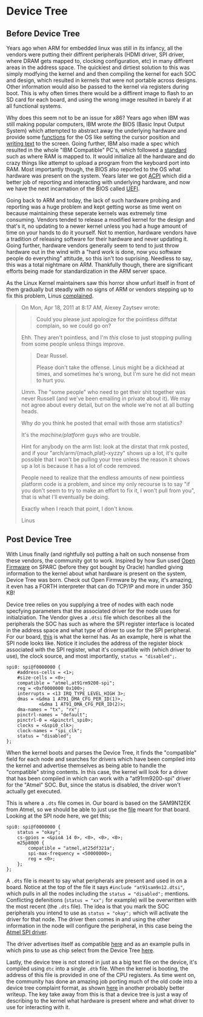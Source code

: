 # Device Tree

## Before Device Tree

Years ago when ARM for embedded linux was still in its infancy, all the vendors were putting their diffirent peripherals (HDMI driver, SPI driver, where DRAM gets mapped to, clocking configuration, etc) in many diffirent areas in the address space. The quickiest and dirtiest solution to this was simply modfying the kernel and and then compiling the kernel for each SOC and design, which resulted in kernels that were not portable across designs. Other information would also be passed to the kernel via registers during boot. This is why often times there would be a diffirent image to flash to an SD card for each board, and using the wrong image resulted in barely if at all functional systems.

Why does this seem not to be an issue for x86? Years ago when IBM was still making popular computers, IBM wrote *the* BIOS (Basic Input Output System) which attempted to abstract away the underlying hardware and provide some [functions](https://wiki.osdev.org/BIOS) for the OS like setting the cursor position and [writing text](https://protas.pypt.lt/informatika/assembler/writing_to_the_screen) to the screen. Going further, IBM also made a spec which resulted in the whole "IBM Compatible" PC's, which followed a [standard](http://www.tuner.tw/OMEGA%20CD/zsection/MEM__MAP.PDF) such as where RAM is mapped to. It would initialize all the hardware and do crazy things like attempt to upload a program from the keyboard port into RAM. Most importantly though, the BIOS also reported to the OS what hardware was present on the system. Years later we got [ACPI](https://wiki.osdev.org/ACPI) which did a better job of reporting and interacting with underlying hardware, and now we have the next incarnation of the BIOS called [UEFI](https://wiki.osdev.org/UEFI).

Going back to ARM and today, the lack of such hardware probing and reporting was a huge problem and kept getting worse as time went on because maintaining these seperate kernels was extremely time consuming. Vendors tended to release a modified kernel for the design and that's it, no updating to a newer kernel unless you had a huge amount of time on your hands to do it yourself. Not to mention, hardware vendors have a tradition of releasing software for their hardware and never updating it. Going further, hardware vendors generally seem to tend to just throw hardware out in the wind with a "hard work is done, now you software people do everything" attitude, so this isn't too suprising. Needless to say, this was a total nightmare on ARM. Thankfully though, there are significant efforts being made for standardization in the ARM server space.

As the Linux Kernel maintainers saw this horror show unfurl itself in front of them gradually but steadly with no signs of ARM or vendors stepping up to fix this problem, Linus [complained](http://thread.gmane.org/gmane.linux.ports.arm.kernel/113895).

> On Mon, Apr 18, 2011 at 8:17 AM, Alexey Zaytsev
>  wrote:
> >
> > Could you please just apologize for the pointless diffstat complain,
> > so we could go on?
> 
> Ehh. They aren't pointless, and I'm _this_ close to just stopping
> pulling from some people unless things improve.
> 
> > Dear Russel.
> >
> > Please don't take the offense. Linus might be a dickhead at times, and
> > sometimes he's wrong, but I'm sure he did not mean to hurt you.
> 
> Umm. The "some people" who need to get their shit together was never
> Russell (and we've been emailing in private about it). We may not
> agree about every detail, but on the whole we're not at all butting
> heads.
> 
> Why do you think he posted that email with those arm statistics?
> 
> It's the _machine/platform_ guys who are trouble.
> 
> Hint for anybody on the arm list: look at the dirstat that rmk posted,
> and if your "arch/arm/{mach,plat}-xyzzy" shows up a lot, it's quite
> possible that I won't be pulling your tree unless the reason it shows
> up a lot is because it has a lot of code removed.
> 
> People need to realize that the endless amounts of new pointless
> platform code is a problem, and since my only recourse is to say "if
> you don't seem to try to make an effort to fix it, I won't pull from
> you", that is what I'll eventually be doing.
> 
> Exactly when I reach that point, I don't know.
> 
> Linus

## Post Device Tree

With Linus finally (and rightfully so) putting a halt on such nonsense from these vendors, the community got to work. Inspired by how Sun used [Open Firmware](https://lwn.net/Articles/209301/) on SPARC (before they got bought by Oracle) handled giving information to the kernel about what hardware is present on the system, Device Tree was born. Check out Open Firmware by the way, it's amazing, it even has a FORTH interpreter that can do TCP/IP and more in under 350 KB!

Device tree relies on you supplying a tree of nodes with each node specfying parameters that the associated driver for the node uses for initialziation. The Vendor gives a ```.dtsi``` file which describes all the peripherals the SOC has such as where the SPI register interface is located in the address space and what type of driver to use for the SPI peripheral. For our board, [this](https://github.com/torvalds/linux/blob/master/arch/arm/boot/dts/at91sam9n12.dtsi) is what the kernel has. As an example, here is what the SPI node looks like. Notice it includes the address of the register block associated with the SPI register, what it's compatible with (which driver to use), the clock source, and most importantly, ```status = "disabled";```.

```none
spi0: spi@f0000000 {
    #address-cells = <1>;
    #size-cells = <0>;
    compatible = "atmel,at91rm9200-spi";
    reg = <0xf0000000 0x100>;
    interrupts = <13 IRQ_TYPE_LEVEL_HIGH 3>;
    dmas = <&dma 1 AT91_DMA_CFG_PER_ID(1)>,
            <&dma 1 AT91_DMA_CFG_PER_ID(2)>;
    dma-names = "tx", "rx";
    pinctrl-names = "default";
    pinctrl-0 = <&pinctrl_spi0>;
    clocks = <&spi0_clk>;
    clock-names = "spi_clk";
    status = "disabled";
};
```

When the kernel boots and parses the Device Tree, it finds the "compatible" field for each node and searches for drivers which have been compiled into the kernel and advertise themselves as being able to handle the "compatible" string contents. In this case, the kernel will look for a driver that has been compiled in which can work with a "at91rm9200-spi" driver for the "Atmel" SOC. But, since the status is disabled, the driver won't actually get executed.

This is where a ```.dts``` file comes in. Our board is based on the SAM9N12EK from Atmel, so we should be able to just use the [file](https://github.com/torvalds/linux/blob/master/arch/arm/boot/dts/at91sam9n12ek.dts) meant for that board. Looking at the SPI node here, we get this;

```none
spi0: spi@f0000000 {
    status = "okay";
    cs-gpios = <&pioA 14 0>, <0>, <0>, <0>;
    m25p80@0 {
        compatible = "atmel,at25df321a";
        spi-max-frequency = <50000000>;
        reg = <0>;
    };
};
```

A ```.dts``` file is meant to say what peripherals are present and used in on a board. Notice at the top of the file it says ```#include "at91sam9n12.dtsi"```, which pulls in all the nodes including the ```status = "disabled";``` mentions. Conflicting defenitions (```status = "xx";``` for example) will be overwritten with the most recent (the ```.dts``` file). The idea is that you mark the SOC peripherals you intend to use as ```status = "okay";``` which will activate the driver for that node. The driver then comes in and using the other information in the node will configure the peripheral, in this case being the [Atmel SPI driver](https://github.com/torvalds/linux/blob/master/drivers/spi/spi-atmel.c).

The driver advertises itself as compatible [here](https://github.com/torvalds/linux/blob/0b412605ef5f5c64b31f19e2910b1d5eba9929c3/drivers/spi/spi-atmel.c#L1820) and as an example pulls in which pins to use as chip select from the Device Tree [here](https://github.com/torvalds/linux/blob/0b412605ef5f5c64b31f19e2910b1d5eba9929c3/drivers/spi/spi-atmel.c#L1492).

Lastly, the device tree is not stored in just as a big text file on the device, it's compiled using ```dtc``` into a single ```.dtb``` file. When the kernel is booting, the address of this file is provided in one of the CPU registers. As time went on, the community has done an amazing job porting much of the old code into a device tree complaint format, as shown [here](https://lwn.net/Articles/572692/) in another probably better writeup. The key take away from this is that a device tree is just a way of describing to the kernel what hardware is present where and what driver to use for interacting with it.
